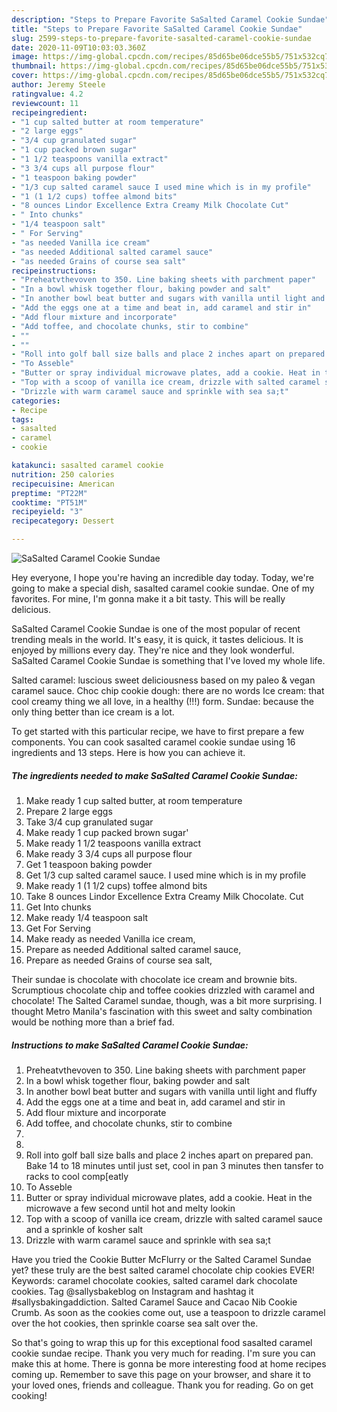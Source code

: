 ```yaml
---
description: "Steps to Prepare Favorite SaSalted Caramel Cookie Sundae"
title: "Steps to Prepare Favorite SaSalted Caramel Cookie Sundae"
slug: 2599-steps-to-prepare-favorite-sasalted-caramel-cookie-sundae
date: 2020-11-09T10:03:03.360Z
image: https://img-global.cpcdn.com/recipes/85d65be06dce55b5/751x532cq70/sasalted-caramel-cookie-sundae-recipe-main-photo.jpg
thumbnail: https://img-global.cpcdn.com/recipes/85d65be06dce55b5/751x532cq70/sasalted-caramel-cookie-sundae-recipe-main-photo.jpg
cover: https://img-global.cpcdn.com/recipes/85d65be06dce55b5/751x532cq70/sasalted-caramel-cookie-sundae-recipe-main-photo.jpg
author: Jeremy Steele
ratingvalue: 4.2
reviewcount: 11
recipeingredient:
- "1 cup salted butter at room temperature"
- "2 large eggs"
- "3/4 cup granulated sugar"
- "1 cup packed brown sugar"
- "1 1/2 teaspoons vanilla extract"
- "3 3/4 cups all purpose flour"
- "1 teaspoon baking powder"
- "1/3 cup salted caramel sauce I used mine which is in my profile"
- "1 (1 1/2 cups) toffee almond bits"
- "8 ounces Lindor Excellence Extra Creamy Milk Chocolate Cut"
- " Into chunks"
- "1/4 teaspoon salt"
- " For Serving"
- "as needed Vanilla ice cream"
- "as needed Additional salted caramel sauce"
- "as needed Grains of course sea salt"
recipeinstructions:
- "Preheatvthevoven to 350. Line baking sheets with parchment paper"
- "In a bowl whisk together flour, baking powder and salt"
- "In another bowl beat butter and sugars with vanilla until light and fluffy"
- "Add the eggs one at a time and beat in, add caramel and stir in"
- "Add flour mixture and incorporate"
- "Add toffee, and chocolate chunks, stir to combine"
- ""
- ""
- "Roll into golf ball size balls and place 2 inches apart on prepared pan. Bake 14 to 18 minutes until just set, cool in pan 3 minutes then tansfer to racks to cool comp[eatly"
- "To Asseble"
- "Butter or spray individual microwave plates, add a cookie. Heat in the microwave a few second until hot and melty lookin"
- "Top with a scoop of vanilla ice cream, drizzle with salted caramel sauce and a sprinkle of kosher salt"
- "Drizzle with warm caramel sauce and sprinkle with sea sa;t"
categories:
- Recipe
tags:
- sasalted
- caramel
- cookie

katakunci: sasalted caramel cookie 
nutrition: 250 calories
recipecuisine: American
preptime: "PT22M"
cooktime: "PT51M"
recipeyield: "3"
recipecategory: Dessert

---
```



![SaSalted Caramel Cookie Sundae](https://img-global.cpcdn.com/recipes/85d65be06dce55b5/751x532cq70/sasalted-caramel-cookie-sundae-recipe-main-photo.jpg)

Hey everyone, I hope you're having an incredible day today. Today, we're going to make a special dish, sasalted caramel cookie sundae. One of my favorites. For mine, I'm gonna make it a bit tasty. This will be really delicious.

SaSalted Caramel Cookie Sundae is one of the most popular of recent trending meals in the world. It's easy, it is quick, it tastes delicious. It is enjoyed by millions every day. They're nice and they look wonderful. SaSalted Caramel Cookie Sundae is something that I've loved my whole life.

Salted caramel: luscious sweet deliciousness based on my paleo &amp; vegan caramel sauce. Choc chip cookie dough: there are no words Ice cream: that cool creamy thing we all love, in a healthy (!!!) form. Sundae: because the only thing better than ice cream is a lot.


To get started with this particular recipe, we have to first prepare a few components. You can cook sasalted caramel cookie sundae using 16 ingredients and 13 steps. Here is how you can achieve it.

<!--inarticleads1-->

##### The ingredients needed to make SaSalted Caramel Cookie Sundae:

1. Make ready 1 cup salted butter, at room temperature
1. Prepare 2 large eggs
1. Take 3/4 cup granulated sugar
1. Make ready 1 cup packed brown sugar&#39;
1. Make ready 1 1/2 teaspoons vanilla extract
1. Make ready 3 3/4 cups all purpose flour
1. Get 1 teaspoon baking powder
1. Get 1/3 cup salted caramel sauce. I used mine which is in my profile
1. Make ready 1 (1 1/2 cups) toffee almond bits
1. Take 8 ounces Lindor Excellence Extra Creamy Milk Chocolate. Cut
1. Get  Into chunks
1. Make ready 1/4 teaspoon salt
1. Get  For Serving
1. Make ready as needed Vanilla ice cream,
1. Prepare as needed Additional salted caramel sauce,
1. Prepare as needed Grains of course sea salt,


Their sundae is chocolate with chocolate ice cream and brownie bits. Scrumptious chocolate chip and toffee cookies drizzled with caramel and chocolate! The Salted Caramel sundae, though, was a bit more surprising. I thought Metro Manila&#39;s fascination with this sweet and salty combination would be nothing more than a brief fad. 

<!--inarticleads2-->

##### Instructions to make SaSalted Caramel Cookie Sundae:

1. Preheatvthevoven to 350. Line baking sheets with parchment paper
1. In a bowl whisk together flour, baking powder and salt
1. In another bowl beat butter and sugars with vanilla until light and fluffy
1. Add the eggs one at a time and beat in, add caramel and stir in
1. Add flour mixture and incorporate
1. Add toffee, and chocolate chunks, stir to combine
1. 
1. 
1. Roll into golf ball size balls and place 2 inches apart on prepared pan. Bake 14 to 18 minutes until just set, cool in pan 3 minutes then tansfer to racks to cool comp[eatly
1. To Asseble
1. Butter or spray individual microwave plates, add a cookie. Heat in the microwave a few second until hot and melty lookin
1. Top with a scoop of vanilla ice cream, drizzle with salted caramel sauce and a sprinkle of kosher salt
1. Drizzle with warm caramel sauce and sprinkle with sea sa;t


Have you tried the Cookie Butter McFlurry or the Salted Caramel Sundae yet? these truly are the best salted caramel chocolate chip cookies EVER! Keywords: caramel chocolate cookies, salted caramel dark chocolate cookies. Tag @sallysbakeblog on Instagram and hashtag it #sallysbakingaddiction. Salted Caramel Sauce and Cacao Nib Cookie Crumb. As soon as the cookies come out, use a teaspoon to drizzle caramel over the hot cookies, then sprinkle coarse sea salt over the. 

So that's going to wrap this up for this exceptional food sasalted caramel cookie sundae recipe. Thank you very much for reading. I'm sure you can make this at home. There is gonna be more interesting food at home recipes coming up. Remember to save this page on your browser, and share it to your loved ones, friends and colleague. Thank you for reading. Go on get cooking!
